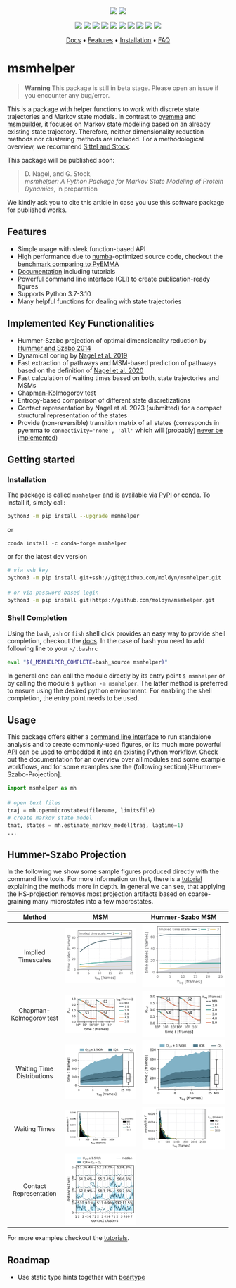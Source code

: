 <div align="center">
  <img class="darkmode" style="width: 400px;" src="https://github.com/moldyn/msmhelper/blob/main/docs/logo_large_dark.svg?raw=true#gh-dark-mode-only" />
  <img class="lightmode" style="width: 400px;" src="https://github.com/moldyn/msmhelper/blob/main/docs/logo_large_light.svg?raw=true#gh-light-mode-only" />

  <p>
    <a href="https://github.com/wemake-services/wemake-python-styleguide" alt="wemake-python-styleguide">
        <img src="https://img.shields.io/badge/style-wemake-000000.svg" /></a>
    <a href="https://pypi.org/project/msmhelper" alt="PyPI">
        <img src="https://img.shields.io/pypi/v/msmhelper" /></a>
    <a href="https://anaconda.org/conda-forge/msmhelper" alt="conda version">
        <img src="https://img.shields.io/conda/vn/conda-forge/msmhelper" /></a>
    <a href="https://pepy.tech/project/msmhelper" alt="Downloads">
        <img src="https://pepy.tech/badge/msmhelper" /></a>
    <a href="https://github.com/moldyn/msmhelper/actions/workflows/pytest.yml" alt="GitHub Workflow Status">
        <img src="https://img.shields.io/github/actions/workflow/status/moldyn/msmhelper/pytest.yml?branch=main"></a>
    <a href="https://codecov.io/gh/moldyn/msmhelper" alt="Code coverage">
        <img src="https://codecov.io/gh/moldyn/msmhelper/branch/main/graph/badge.svg?token=Ce2eW5JICI" /></a>
    <a href="https://github.com/moldyn/msmhelper/actions/workflows/codeql.yml" alt="CodeQL">
        <img src="https://github.com/moldyn/msmhelper/actions/workflows/codeql.yml/badge.svg?branch=main" /></a>
    <a href="https://img.shields.io/pypi/pyversions/msmhelper" alt="PyPI - Python Version">
        <img src="https://img.shields.io/pypi/pyversions/msmhelper" /></a>
    <a href="https://moldyn.github.io/msmhelper" alt="Docs">
        <img src="https://img.shields.io/badge/mkdocs-Documentation-brightgreen" /></a>
    <a href="https://github.com/moldyn/msmhelper/blob/main/LICENSE" alt="License">
        <img src="https://img.shields.io/github/license/moldyn/msmhelper" /></a>
  </p>

  <p>
    <a href="https://moldyn.github.io/msmhelper">Docs</a> •
    <a href="#features">Features</a> •
    <a href="#installation">Installation</a> •
    <a href="https://moldyn.github.io/msmhelper/faq">FAQ</a>
  </p>
</div>

# msmhelper

> **Warning**
> This package is still in beta stage. Please open an issue if you encounter
> any bug/error.

This is a package with helper functions to work with discrete state trajectories and Markov state models. In contrast to [pyemma](https://github.com/markovmodel/PyEMMA) and [msmbuilder](https://github.com/msmbuilder/msmbuilder), it focuses on Markov state modeling based on an already existing state trajectory. Therefore, neither dimensionality reduction methods nor clustering methods are included. For a methodological overview, we recommend [Sittel and Stock](https://doi.org/10.1063/1.5049637).

This package will be published soon:
> D. Nagel, and G. Stock,  
> *msmhelper: A Python Package for Markov State Modeling of Protein Dynamics*,
> in preparation

We kindly ask you to cite this article in case you use this software package for published works.

## Features
- Simple usage with sleek function-based API
- High performance due to [numba](https://numba.pydata.org/)-optimized source code, checkout the [benchmark comparing to PyEMMA](https://moldyn.github.io/msmhelper/benchmark)
- [Documentation](https://moldyn.github.io/msmhelper) including tutorials
- Powerful command line interface (CLI) to create publication-ready figures
- Supports Python 3.7-3.10
- Many helpful functions for dealing with state trajectories

## Implemented Key Functionalities
- Hummer-Szabo projection of optimal dimensionality reduction by [Hummer and Szabo 2014](https://doi.org/10.1021/jp508375q)
- Dynamical coring by [Nagel et al. 2019](https://doi.org/10.1063/1.5081767)
- Fast extraction of pathways and MSM-based prediction of pathways based on the definition of [Nagel et al. 2020](https://pubs.acs.org/doi/10.1021/acs.jctc.0c00774)
- Fast calculation of waiting times based on both, state trajectories and MSMs
- [Chapman-Kolmogorov](https://www.wikiwand.com/en/Chapman%E2%80%93Kolmogorov_equation) test
- Entropy-based comparison of different state discretizations
- Contact representation by Nagel et al. 2023 (submitted) for a compact structural representation of the states
- Provide (non-reversible) transition matrix of all states (corresponds in pyemma to `connectivity='none', 'all'` which will (probably) [never be implemented](https://github.com/markovmodel/PyEMMA/blob/5315b8699eff2941e84577932921f694dca76f59/pyemma/msm/estimators/_msm_estimator_base.py#L110))

## Getting started
### Installation
The package is called `msmhelper` and is available via [PyPI](https://pypi.org/project/msmhelper) or [conda](https://anaconda.org/conda-forge/msmhelper). To install it, simply call:
```bash
python3 -m pip install --upgrade msmhelper
```
or
```
conda install -c conda-forge msmhelper
```

or for the latest dev version
```bash
# via ssh key
python3 -m pip install git+ssh://git@github.com/moldyn/msmhelper.git

# or via password-based login
python3 -m pip install git+https://github.com/moldyn/msmhelper.git
```

### Shell Completion
Using the `bash`, `zsh` or `fish` shell click provides an easy way to
provide shell completion, checkout the
[docs](https://click.palletsprojects.com/en/8.1.x/shell-completion).
In the case of bash you need to add following line to your `~/.bashrc`
```bash
eval "$(_MSMHELPER_COMPLETE=bash_source msmhelper)"
```
In general one can call the module directly by its entry point `$ msmhelper`
or by calling the module `$ python -m msmhelper`. The latter method is
preferred to ensure using the desired python environment. For enabling
the shell completion, the entry point needs to be used.

## Usage
This package offers either a [command line interface](https://moldyn.github.io/msmhelper/reference/cli) to run standalone analysis and to create commonly-used figures, or its much more powerful [API](https://moldyn.github.io/msmhelper/reference/msmhelper) can be used to embedded it into an existing Python workflow. Check out the documentation for an overview over all modules and some example workflows, and for some examples see the (following section)[#Hummer-Szabo-Projection].
```python
import msmhelper as mh

# open text files
traj = mh.openmicrostates(filename, limitsfile)
# create markov state model
tmat, states = mh.estimate_markov_model(traj, lagtime=1)
...
```

## Hummer-Szabo Projection
In the following we show some sample figures produced directly with the command line tools. For more information on that, there is a [tutorial](tutorials/hummerszabo) explaining the methods more in depth. In general we can see, that applying the HS-projection removes most projection artifacts based on coarse-graining many microstates into a few macrostates.

| Method | MSM | Hummer-Szabo MSM |
| :---: | :---: | :---: |
| Implied Timescales | [![Implied Timescales](assets/8state_macrotraj.impl.jpg)](reference/cli/#msmhelper-implied-timescales) | [![Implied Timescales](assets/8state_macrotraj.sh.impl.jpg)](reference/cli/#msmhelper-implied-timescales) |
| Chapman-Kolmogorov test | [![Chapman-Kolmogorov Test](assets/8state_macrotraj.cktest.state1-4.jpg)](reference/cli/#msmhelper-ck-test) | [![Chapman-Kolmogorov Test](assets/8state_macrotraj.sh.cktest.state1-4.jpg)](reference/cli/#msmhelper-ck-test) |
| Waiting Time Distributions | [![waiting time distribution](assets/8state_macrotraj.wtd.jpg)](reference/cli/#msmhelper-waiting-time-dist) | [![waiting time distribution](assets/8state_macrotraj.sh.wtd.jpg)](reference/cli/#msmhelper-waiting-time-dist) |
| Waiting Times | [![waiting times](assets/8state_macrotraj.wts.jpg)](reference/cli/#msmhelper-waiting-times) | [![waiting times](assets/8state_macrotraj.sh.wts.jpg)](reference/cli/#msmhelper-waiting-times) |
| Contact Representation | [![contact representation](assets/hp35.contactRep.state1-12.jpg)](reference/cli/#msmhelper-contact-rep) | |

For more examples checkout the [tutorials](https://moldyn.github.io/msmhelper/tutorials).

## Roadmap
- Use static type hints together with [beartype](https://github.com/beartype/beartype)
